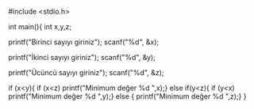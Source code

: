 #include <stdio.h>

int main(){
int x,y,z;

printf("Birinci sayıyı giriniz");
scanf("%d", &x);

printf("İkinci sayıyı giriniz");
scanf("%d", &y);

printf("Ücüncü sayıyı giriniz");
scanf("%d", &z);

if (x<y){
if (x<z)
printf("Minimum değer %d ",x);}
else if(y<z){
if     (y<x)
printf("Minimum değer %d ",y);}
else {
printf("Minimum değer %d ",z);}
}
